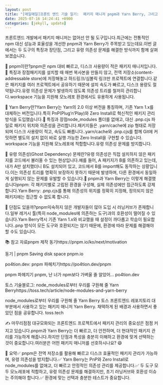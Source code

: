 ```yaml
---
layout: post
title: "[매일매일]프론트 엔드 기술 일기:  패키지 매니저 pnpm과 Yarn Berry, 그리고 유령 의존성 문제까지!" 
date: 2025-07-16 14:24:41 +0900
categories: [jekyll, update]
---
```







프론트엔드 개발에서 패키지 매니저는 없어선 안 될 도구입니다.최근에는 전통적인 npm 대신 성능과 효율성을 개선한 pnpm과 Yarn Berry가 주목받고 있는데요.이번 글에서는 두 도구의 특징과 장단점, 그리고 유령 의존성 문제를 해결한 방식까지 함께 살펴보겠습니다.




 







 



🚀 pnpm이란?pnpm은 npm 대비 빠르고, 디스크 사용량이 적은 패키지 매니저입니다.🌟 특징과 장점패키지를 설치할 때 매번 복사본을 만들지 않고, 전역 저장소(content-addressable store)에 저장해놓고 하드링크/심볼릭 링크만 프로젝트에 연결합니다.같은 패키지를 여러 프로젝트에서 공유하기 때문에 설치 속도가 빠르고, 디스크 용량도 절약됩니다.유령 의존성 문제가 발생하지 않도록 의존성 트리를 철저히 관리합니다.workspace 기능을 지원해 모노레포 환경에서도 유용하게 사용됩니다.




 







 



🎯 Yarn Berry란?Yarn Berry는 Yarn의 2.0 이상 버전을 통칭하며, 기존 Yarn 1.x를 대체하는 버전입니다.특히 PnP(Plug’n’Play)와 Zero Install로 혁신적인 패키지 관리 방식을 도입했습니다.​🌟 특징과 장점node_modules 폴더를 없애고, 대신 .pnp.cjs 파일로 패키지 위치와 의존성을 관리합니다.​패키지들은 .yarn/cache에​ zip 형태로 저장되며 디스크 사용량이 적고, 속도도 빠릅니다.​.yarn/cache와 .pnp.cjs를 함께 Git에 커밋하면 별도의 설치 없이 바로 실행 가능한 Zero Install을 구현할 수 있습니다.​workspace 기능을 지원해 모노레포에 적합합니다.​유령 의존성 문제를 방지합니다.




 







 



👻 유령 의존성(Ghost Dependency) 문제란?유령 의존성은 직접 설치하지 않은 패키지를 코드에서 불러올 수 있는 현상입니다.예를 들어, A 패키지가 B를 의존하고 있는데, 내가 A만 설치했더니 B도 설치되어 있고, 코드에서 B를 import해도 동작하는 상황입니다.이는 의존성 트리를 명확히 보장하지 못하기 때문에 발생하며, 다른 환경에서 동일하게 실행되지 않는 문제를 유발할 수 있습니다.🧹 pnpm과 Yarn Berry는 이렇게 해결했습니다pnpm: 각 패키지별로 고립된 환경을 구성해, 실제 의존성에만 접근하도록 강제합니다.Yarn Berry: .pnp.cjs를 통해 의존성의 위치를 정확히 지정해, 정의되지 않은 패키지에는 접근할 수 없도록 합니다.




 







 



🤔 단점도 있을까?pnpm익숙하지 않은 개발자들이 많아 도입 시 러닝커브가 존재합니다.일부 레거시 툴(특히 node_modules에 의존하는 도구)과의 호환성이 떨어질 수 있습니다.Yarn Berry역시 기존 Yarn 1.x와 비교했을 때 설정이 까다롭고 학습이 필요합니다..pnp 방식이 모든 도구와 호환되지는 않기 때문에, 환경에 따라 문제를 해결해야 할 수도 있습니다.




 







 



📚 참고 자료pnpm 제작 동기https://pnpm.io/ko/next/motivation




 








동기 | pnpm
Saving disk space
pnpm.io











po4tion.dev: pnpm 파헤치기https://po4tion.dev/pnpm




 








pnpm 파헤치기
pnpm, 난 너가 npm보다 가벼울 줄 알았어...
po4tion.dev











토스 기술블로그: node_modules로부터 우리를 구원해 줄 Yarn Berryhttps://toss.tech/article/node-modules-and-yarn-berry




 








node_modules로부터 우리를 구원해 줄 Yarn Berry
토스 프론트엔드 레포지토리 대부분에서 사용하고 있는 패키지 매니저 Yarn Berry. 채택하게 된 배경과 사용하면서 좋았던 점을 공유합니다.
toss.tech















 



✍️ 마무리점점 대규모화되는 프론트엔드 프로젝트에서 패키지 관리의 중요성은 점점 커지고 있습니다.pnpm과 Yarn Berry는 더 빠르고, 더 안전하며, 더 현대적인 패키지 관리를 가능하게 해줍니다.하지만 단점과 특성을 충분히 이해하고 환경에 맞게 선택하는 것이 중요합니다.여러분은 어떤 패키지 매니저를 선호하시나요? 😄




 







 



📌 요약✅ pnpm은 전역 저장소를 활용해 빠르고 디스크 효율적인 패키지 관리가 가능하며, 유령 의존성을 방지합니다.✅ Yarn Berry는 PnP와 Zero Install로 node_modules를 없애고, 더 빠르고 안정적인 의존성 관리를 제공합니다.✅ 두 도구 모두 모노레포에 적합하고, 유령 의존성 문제를 해결하지만, 초기 러닝커브와 호환성 이슈는 주의해야 합니다.✅ 환경에 맞는 선택과 충분한 테스트가 중요합니다.




 
